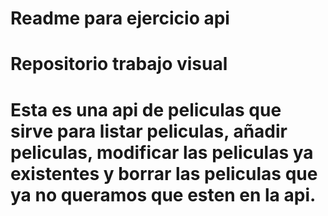 # Readme para ejercicio api
# Repositorio trabajo visual
# Esta es una api de peliculas que sirve para listar peliculas, añadir peliculas, modificar las peliculas ya existentes y borrar las peliculas que ya no queramos que esten en la api.
